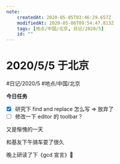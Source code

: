```yaml
---
note:
    createdAt: 2020-05-05T03:46:29.657Z
    modifiedAt: 2020-05-06T09:54:47.813Z
    tags: [地点/中国/北京, 日记/2020/5]
    id: ""
---
```

# 2020/5/5 于北京
#日记/2020/5 #地点/中国/北京 

**今日任务**
* [x] 研究下 find and replace 怎么写 => 放弃了
* [ ] 修改一下 editor 的 toolbar？
<!-- @timer "date":"Tue May 05 2020 11:46:46 GMT+0800 (China Standard Time)" -->
又是惭愧的一天

和基友下午骑车耍了很久

晚上研读了下《gcd 宣言》:full_moon_with_face: 


